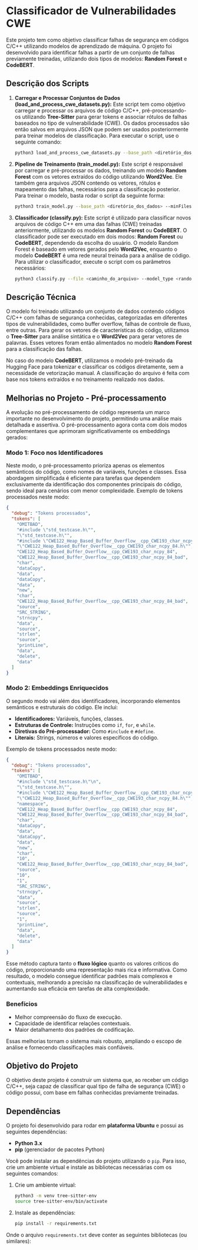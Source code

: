 # Classificador de Vulnerabilidades CWE

Este projeto tem como objetivo classificar falhas de segurança em códigos C/C++ utilizando modelos de aprendizado de máquina. O projeto foi desenvolvido para identificar falhas a partir de um conjunto de falhas previamente treinadas, utilizando dois tipos de modelos: **Random Forest** e **CodeBERT**.

## Descrição dos Scripts

1. **Carregar e Processar Conjuntos de Dados (load_and_process_cwe_datasets.py):** Este script tem como objetivo carregar e processar os arquivos de código C/C++, pré-processando-os utilizando **Tree-Sitter** para gerar tokens e associar rótulos de falhas baseados no tipo de vulnerabilidade (CWE). Os dados processados são então salvos em arquivos JSON que podem ser usados posteriormente para treinar modelos de classificação. Para executar o script, use o seguinte comando:

    ```bash
    python3 load_and_process_cwe_datasets.py --base_path <diretório_dos_dados> --minFiles <número_mínimo_de_arquivos> --maxFiles <número_máximo_de_arquivos>
    ```

2. **Pipeline de Treinamento (train_model.py):** Este script é responsável por carregar e pré-processar os dados, treinando um modelo **Random Forest** com os vetores extraídos do código utilizando **Word2Vec**. Ele também gera arquivos JSON contendo os vetores, rótulos e mapeamento das falhas, necessários para a classificação posterior. Para treinar o modelo, basta rodar o script da seguinte forma:

    ```bash
    python3 train_model.py --base_path <diretório_dos_dados> --minFiles <número_mínimo_de_arquivos> --maxFiles <número_máximo_de_arquivos>
    ```

3. **Classificador (classify.py):** Este script é utilizado para classificar novos arquivos de código C++ em uma das falhas (CWE) treinadas anteriormente, utilizando os modelos **Random Forest** ou **CodeBERT**. O classificador pode ser executado em dois modos: **Random Forest** ou **CodeBERT**, dependendo da escolha do usuário. O modelo Random Forest é baseado em vetores gerados pelo **Word2Vec**, enquanto o modelo **CodeBERT** é uma rede neural treinada para a análise de código. Para utilizar o classificador, execute o script com os parâmetros necessários:

    ```bash
    python3 classify.py --file <caminho_do_arquivo> --model_type <random_forest|codebert> --model <caminho_para_o_modelo> --label_map <caminho_para_o_label_map>
    ```

## Descrição Técnica

O modelo foi treinado utilizando um conjunto de dados contendo códigos C/C++ com falhas de segurança conhecidas, categorizadas em diferentes tipos de vulnerabilidades, como buffer overflow, falhas de controle de fluxo, entre outras. Para gerar os vetores de características do código, utilizamos o **Tree-Sitter** para análise sintática e o **Word2Vec** para gerar vetores de palavras. Esses vetores foram então alimentados no modelo **Random Forest** para a classificação das falhas.

No caso do modelo **CodeBERT**, utilizamos o modelo pré-treinado da Hugging Face para tokenizar e classificar os códigos diretamente, sem a necessidade de vetorização manual. A classificação do arquivo é feita com base nos tokens extraídos e no treinamento realizado nos dados.

## Melhorias no Projeto - Pré-processamento

A evolução no pré-processamento de código representa um marco importante no desenvolvimento do projeto, permitindo uma análise mais detalhada e assertiva. O pré-processamento agora conta com dois modos complementares que aprimoram significativamente os embeddings gerados:

### **Modo 1: Foco nos Identificadores**
Neste modo, o pré-processamento prioriza apenas os elementos semânticos do código, como nomes de variáveis, funções e classes. Essa abordagem simplificada é eficiente para tarefas que dependem exclusivamente da identificação dos componentes principais do código, sendo ideal para cenários com menor complexidade. Exemplo de tokens processados neste modo:

```json
{
  "debug": "Tokens processados",
  "tokens": [
    "OMITBAD",
    "#include \"std_testcase.h\"",
    "\"std_testcase.h\"",
    "#include \"CWE122_Heap_Based_Buffer_Overflow__cpp_CWE193_char_ncpy_84.h\"",
    "\"CWE122_Heap_Based_Buffer_Overflow__cpp_CWE193_char_ncpy_84.h\"",
    "CWE122_Heap_Based_Buffer_Overflow__cpp_CWE193_char_ncpy_84",
    "CWE122_Heap_Based_Buffer_Overflow__cpp_CWE193_char_ncpy_84_bad",
    "char",
    "dataCopy",
    "data",
    "dataCopy",
    "data",
    "new",
    "char",
    "CWE122_Heap_Based_Buffer_Overflow__cpp_CWE193_char_ncpy_84_bad",
    "source",
    "SRC_STRING",
    "strncpy",
    "data",
    "source",
    "strlen",
    "source",
    "printLine",
    "data",
    "delete",
    "data"
  ]
}
```

### **Modo 2: Embeddings Enriquecidos**
O segundo modo vai além dos identificadores, incorporando elementos semânticos e estruturais do código. Ele inclui:

- **Identificadores:** Variáveis, funções, classes.
- **Estruturas de Controle:** Instruções como `if`, `for`, e `while`.
- **Diretivas do Pré-processador:** Como `#include` e `#define`.
- **Literais:** Strings, números e valores específicos do código.

Exemplo de tokens processados neste modo:

```json
{
  "debug": "Tokens processados",
  "tokens": [
    "OMITBAD",
    "#include \"std_testcase.h\"\n",
    "\"std_testcase.h\"",
    "#include \"CWE122_Heap_Based_Buffer_Overflow__cpp_CWE193_char_ncpy_84.h\"\n",
    "\"CWE122_Heap_Based_Buffer_Overflow__cpp_CWE193_char_ncpy_84.h\"",
    "namespace",
    "CWE122_Heap_Based_Buffer_Overflow__cpp_CWE193_char_ncpy_84",
    "CWE122_Heap_Based_Buffer_Overflow__cpp_CWE193_char_ncpy_84_bad",
    "char",
    "dataCopy",
    "data",
    "dataCopy",
    "data",
    "new",
    "char",
    "10",
    "CWE122_Heap_Based_Buffer_Overflow__cpp_CWE193_char_ncpy_84_bad",
    "source",
    "10",
    "1",
    "SRC_STRING",
    "strncpy",
    "data",
    "source",
    "strlen",
    "source",
    "1",
    "printLine",
    "data",
    "delete",
    "data"
  ]
}
```

Esse método captura tanto o **fluxo lógico** quanto os valores críticos do código, proporcionando uma representação mais rica e informativa. Como resultado, o modelo consegue identificar padrões mais complexos e contextuais, melhorando a precisão na classificação de vulnerabilidades e aumentando sua eficácia em tarefas de alta complexidade.

### **Benefícios**
- Melhor compreensão do fluxo de execução.
- Capacidade de identificar relações contextuais.
- Maior detalhamento dos padrões de codificação.

Essas melhorias tornam o sistema mais robusto, ampliando o escopo de análise e fornecendo classificações mais confiáveis.

## Objetivo do Projeto

O objetivo deste projeto é construir um sistema que, ao receber um código C/C++, seja capaz de classificar qual tipo de falha de segurança (CWE) o código possui, com base em falhas conhecidas previamente treinadas.

## Dependências

O projeto foi desenvolvido para rodar em **plataforma Ubuntu** e possui as seguintes dependências:

- **Python 3.x**
- **pip** (gerenciador de pacotes Python)

Você pode instalar as dependências do projeto utilizando o `pip`. Para isso, crie um ambiente virtual e instale as bibliotecas necessárias com os seguintes comandos:

1. Crie um ambiente virtual:

    ```bash
    python3 -m venv tree-sitter-env
    source tree-sitter-env/bin/activate
    ```

2. Instale as dependências:

    ```bash
    pip install -r requirements.txt
    ```

Onde o arquivo `requirements.txt` deve conter as seguintes bibliotecas (ou similares):

